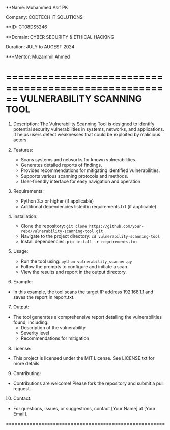 **Name: Muhammed Asif PK <br/>

Company: CODTECH IT SOLUTIONS <br/>

**ID: CT08DS5246 <br/>

**Domain: CYBER SECURITY & ETHICAL HACKING <br/>

Duration: JULY to AUGEST 2024 <br/>

***Mentor: Muzammil Ahmed <br/>




======================================================
VULNERABILITY SCANNING TOOL
======================================================

1. Description:
   The Vulnerability Scanning Tool is designed to identify potential security vulnerabilities in systems, networks, and applications. It helps users detect weaknesses that could be exploited by malicious actors.

2. Features:
   - Scans systems and networks for known vulnerabilities.
   - Generates detailed reports of findings.
   - Provides recommendations for mitigating identified vulnerabilities.
   - Supports various scanning protocols and methods.
   - User-friendly interface for easy navigation and operation.

3. Requirements:
   - Python 3.x or higher (if applicable)
   - Additional dependencies listed in requirements.txt (if applicable)

4. Installation:
   - Clone the repository: `git clone https://github.com/your-repo/vulnerability-scanning-tool.git`
   - Navigate to the project directory: `cd vulnerability-scanning-tool`
   - Install dependencies: `pip install -r requirements.txt`

5. Usage:
   - Run the tool using: `python vulnerability_scanner.py`
   - Follow the prompts to configure and initiate a scan.
   - View the results and report in the output directory.

6. Example:
- In this example, the tool scans the target IP address 192.168.1.1 and saves the report in report.txt.

7. Output:
- The tool generates a comprehensive report detailing the vulnerabilities found, including:
  - Description of the vulnerability
  - Severity level
  - Recommendations for mitigation

8. License:
- This project is licensed under the MIT License. See LICENSE.txt for more details.

9. Contributing:
- Contributions are welcome! Please fork the repository and submit a pull request.

10. Contact:
- For questions, issues, or suggestions, contact [Your Name] at [Your Email].

======================================================

